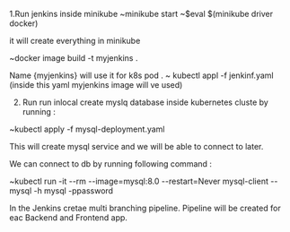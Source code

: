1.Run jenkins inside minikube
~minikube start
~$eval $(minikube driver docker)

it will create everything in minikube

~docker image build -t myjenkins .

Name {myjenkins} will use it for k8s pod .
~ kubectl appl -f jenkinf.yaml (inside this yaml myjenkins image will ve used)

2. Run run inlocal create myslq database inside kubernetes cluste by running :

~kubectl apply -f mysql-deployment.yaml

This will create mysql service and we will be able to connect to later.

We can connect to db by running following command :

~kubectl run -it --rm --image=mysql:8.0 --restart=Never mysql-client -- mysql -h mysql -ppassword

In the Jenkins cretae multi branching pipeline. Pipeline will be created for eac Backend and Frontend app.